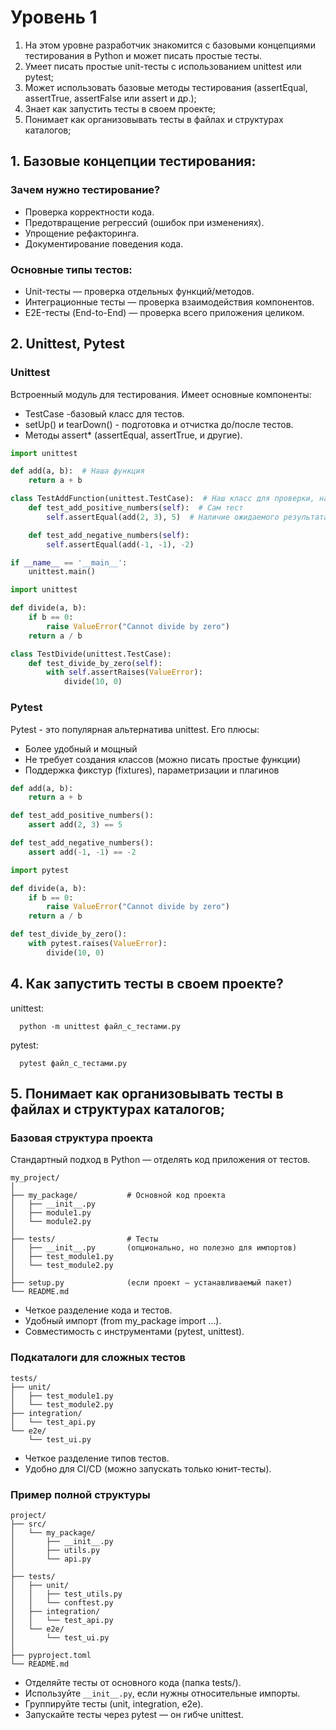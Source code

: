 # Уровень 1
1) На этом уровне разработчик знакомится с базовыми концепциями тестирования в Python и может писать простые тесты.
2) Умеет писать простые unit-тесты с использованием unittest или pytest;
3) Может использовать базовые методы тестирования (assertEqual, assertTrue, assertFalse или assert и др.);
4) Знает как запустить тесты в своем проекте;
5) Понимает как организовывать тесты в файлах и структурах каталогов;


## 1. Базовые концепции тестирования:
### Зачем нужно тестирование?
- Проверка корректности кода.
- Предотвращение регрессий (ошибок при изменениях).
- Упрощение рефакторинга.
- Документирование поведения кода.

### Основные типы тестов:
- Unit-тесты — проверка отдельных функций/методов.
- Интеграционные тесты — проверка взаимодействия компонентов.
- E2E-тесты (End-to-End) — проверка всего приложения целиком.

## 2. Unittest, Pytest

### Unittest
Встроенный модуль для тестирования. Имеет основные компоненты:
- TestCase -базовый класс для тестов.
- setUp() и tearDown() - подготовка и отчистка до/после тестов.
- Методы assert* (assertEqual, assertTrue, и другие).

```python
import unittest

def add(a, b):  # Наша функция
    return a + b

class TestAddFunction(unittest.TestCase):  # Наш класс для проверки, наследуется от TestCase
    def test_add_positive_numbers(self):  # Сам тест
        self.assertEqual(add(2, 3), 5)  # Наличие ожидаемого результата, в первой части наша ф-я во второй значение.

    def test_add_negative_numbers(self):
        self.assertEqual(add(-1, -1), -2)

if __name__ == '__main__':
    unittest.main()
```
```python
import unittest

def divide(a, b):
    if b == 0:
        raise ValueError("Cannot divide by zero")
    return a / b

class TestDivide(unittest.TestCase):
    def test_divide_by_zero(self):
        with self.assertRaises(ValueError):
            divide(10, 0)
```
### Pytest
Pytest - это популярная альтернатива unittest. Его плюсы: 
- Более удобный и мощный
- Не требует создания классов (можно писать простые функции)
- Поддержка фикстур (fixtures), параметризации и плагинов
```python
def add(a, b):
    return a + b

def test_add_positive_numbers():
    assert add(2, 3) == 5

def test_add_negative_numbers():
    assert add(-1, -1) == -2
```
```python
import pytest

def divide(a, b):
    if b == 0:
        raise ValueError("Cannot divide by zero")
    return a / b

def test_divide_by_zero():
    with pytest.raises(ValueError):
        divide(10, 0)
```




## 4. Как запустить тесты в своем проекте?
unittest:
```shell
  python -m unittest файл_с_тестами.py
```
pytest:
```shell
  pytest файл_с_тестами.py
```

## 5. Понимает как организовывать тесты в файлах и структурах каталогов;
### Базовая структура проекта
Стандартный подход в Python — отделять код приложения от тестов.


```text
my_project/  
│  
├── my_package/           # Основной код проекта  
│   ├── __init__.py  
│   ├── module1.py  
│   └── module2.py  
│  
├── tests/                # Тесты  
│   ├── __init__.py       (опционально, но полезно для импортов)  
│   ├── test_module1.py  
│   └── test_module2.py  
│  
├── setup.py              (если проект — устанавливаемый пакет)  
└── README.md  
```
- Четкое разделение кода и тестов.
- Удобный импорт (from my_package import ...).
- Совместимость с инструментами (pytest, unittest).

### Подкаталоги для сложных тестов
```text
tests/  
├── unit/  
│   ├── test_module1.py  
│   └── test_module2.py  
├── integration/  
│   └── test_api.py  
└── e2e/  
    └── test_ui.py  
```
- Четкое разделение типов тестов.
- Удобно для CI/CD (можно запускать только юнит-тесты).

### Пример полной структуры
```text
project/  
├── src/  
│   └── my_package/  
│       ├── __init__.py  
│       ├── utils.py  
│       └── api.py  
│  
├── tests/  
│   ├── unit/  
│   │   ├── test_utils.py  
│   │   └── conftest.py  
│   ├── integration/  
│   │   └── test_api.py  
│   └── e2e/  
│       └── test_ui.py  
│  
├── pyproject.toml  
└── README.md  
```

- Отделяйте тесты от основного кода (папка tests/).
- Используйте ```__init__.py```, если нужны относительные импорты.
- Группируйте тесты (unit, integration, e2e).
- Запускайте тесты через pytest — он гибче unittest.
